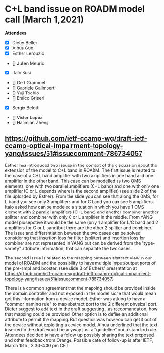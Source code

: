 # **C+L band issue on ROADM model call (March 1,2021)**

****Attendees****
- [x] Dieter Beller
- [x] Aihua Guo
- [x] Esther Lerouzic
- [] Julien Meuric
- [x] Italo Busi
- [] Gert Grammel
- [] Gabriele Galimberti
- [] Yuji Tochio
- [] Enrico Griseri
- [x] Sergio Belotti
- [] Victor Lopez
- [] Haomian Zheng


## https://github.com/ietf-ccamp-wg/draft-ietf-ccamp-optical-impairment-topology-yang/issues/51#issuecomment-786734057

Esther has introduced two issues in the context of the discussion about the extension of the model to C+L band in ROADM.
The first issue is related to the case of a C+L band amplifier with two amplifiers in one band and one amplifier in the other band.
This case can be modelled as two OMS elements, one with two parallel amplifiers (C+L band) and one with only one amplifier (C or L depends where is the second amplifier) (see slide 2 of the file uploaded by Esther).
From the slide you can see that along the OMS, for L band you see only 3 amplifiers and for C band you can see 5 amplifiers. 
Italo asked how can be modeled a situation in which you have 1 OMS element with 2 parallel amplifiers (C+L band) and another combiner another splitter and combiner with only C or L amplifier in the middle. From YANG model prosepctive it would be the same (only 1 amplifier for L/C band and 2 amplifiers for C or L band)but there are the other 2 splitter and combiner.
The issue and differentiation between the two cases can be solved considering that insertion loss for filter (splitter) and insertion loss for combiner
are not represented in YANG but can be derived from the "type-variety" attribute information, that can separate the two cases.

The second issue is related to the mapping between abstract view in our model of ROADM and the possibility to have multiple intput/output ports of the pre-ampl and booster. (see slide 3 of Esthers' presentation at https://github.com/ietf-ccamp-wg/draft-ietf-ccamp-optical-impairment-topology-yang/issues/51#issuecomment-786734057)

There is a common agreement that the mapping should be provided inside the domain controller and not exposed in the model sicne that would mean get this information from a device model.
Esther was asking to have a "common naming rule" to map abstract port to the 2 different physical port.
Dieter suggest to add text in the draft suggesting , as reccomandation, how that mapping could be provided.
Other option is to define an additional attribute to permit the mapping.
But question was how you can get it out of the device without exploiting a device model.
Aihua underlined that the text inserted in the draft  would be anyway just a "guideline" not a standard rule.
Attendees decided to have a follow up possibly sharing the text proposed and other feedback from Orange.
Possible date of follow-up is after IETF,
March 15th , 3.30-4.30 pm CET.
